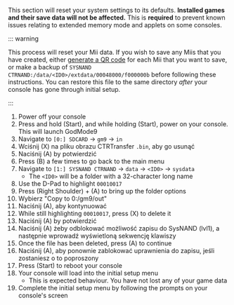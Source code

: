 This section will reset your system settings to its defaults. **Installed games and their save data will not be affected.** This is **required** to prevent known issues relating to extended memory mode and applets on some consoles.

::: warning

This process will reset your Mii data. If you wish to save any Miis that you have created, either [generate a QR code](https://en-americas-support.nintendo.com/app/answers/detail/a_id/298/~/how-to-generate-a-qr-code%E2%84%A2-for-a-mii) for each Mii that you want to save, or make a backup of `SYSNAND CTRNAND:/data/<ID0>/extdata/00048000/f000000b` before following these instructions. You can restore this file to the same directory _after_ your console has gone through initial setup.

:::

1. Power off your console
2. Press and hold (Start), and while holding (Start), power on your console. This will launch GodMode9
3. Navigate to `[0:] SDCARD` -> `gm9` -> `in`
4. Wciśnij (X) na pliku obrazu CTRTransfer `.bin`, aby go usunąć
5. Naciśnij (A) by potwierdzić
6. Press (B) a few times to go back to the main menu
7. Navigate to `[1:] SYSNAND CTRNAND` -> `data` -> `<ID0>` -> `sysdata`
    - The `<ID0>` will be a folder with a 32-character long name
8. Use the D-Pad to highlight `00010017`
9. Press (Right Shoulder) + (A) to bring up the folder options
10. Wybierz "Copy to 0:/gm9/out"
11. Naciśnij (A), aby kontynuować
12. While still highlighting `00010017`, press (X) to delete it
13. Naciśnij (A) by potwierdzić
14. Naciśnij (A) żeby odblokować możliwość zapisu do SysNAND (lvl1), a następnie wprowadź wyświetloną sekwencję klawiszy
15. Once the file has been deleted, press (A) to continue
16. Naciśnij (A), aby ponownie zablokować uprawnienia do zapisu, jeśli zostaniesz o to poproszony
17. Press (Start) to reboot your console
18. Your console will load into the initial setup menu
    - This is expected behaviour. You have not lost any of your game data
19. Complete the initial setup menu by following the prompts on your console's screen
